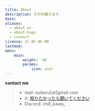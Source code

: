 ```yaml
---
title: About
description: その内書きます.
date: 
aliases:
  - about-us
  - about-hugo
  - contact
license: CC BY-NC-ND
lastmod: 
menu:
    main: 
        weight: -90
        params:
            icon: user
---
```



**contact me**
>- mail: euleorz[at]gmail.com
>- X: [知りたかったら聞いてください]()
>- Discord: chill_kawa_
<!-- 
- Instagram: [現在運用していません]()
-->